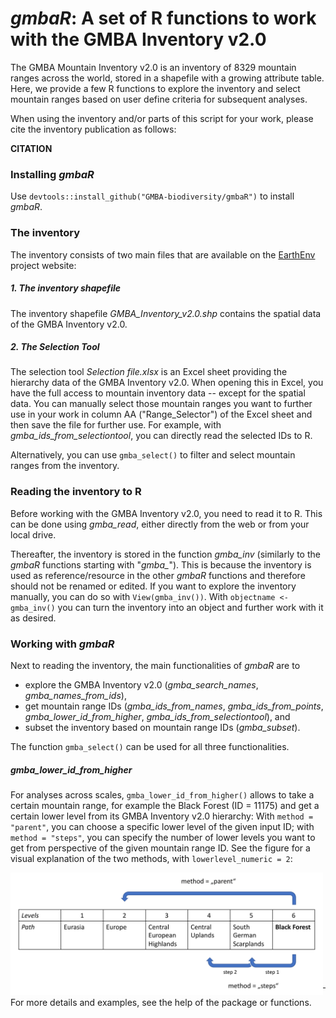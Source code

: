 # *gmbaR*: A set of R functions to work with the GMBA Inventory v2.0

The GMBA Mountain Inventory v2.0 is an inventory of 8329 mountain ranges across the world, stored in a shapefile with a growing attribute table. Here, we provide a few R functions to explore the inventory and select mountain ranges based on user define criteria for subsequent analyses. 

When using the inventory and/or parts of this script for your work, please cite the inventory publication as follows:

**CITATION**

### Installing *gmbaR*
Use `devtools::install_github("GMBA-biodiversity/gmbaR")` to install *gmbaR*.

### The inventory
The inventory consists of two main files that are available on the [EarthEnv](https://www.earthenv.org/) project website:

##### 1. The inventory shapefile
The inventory shapefile *GMBA_Inventory_v2.0.shp* contains the spatial data of the GMBA Inventory v2.0.

##### 2. The Selection Tool
The selection tool *Selection file.xlsx* is an Excel sheet providing the hierarchy data of the GMBA Inventory v2.0. When opening this in Excel, you have the full access to mountain inventory data -- except for the spatial data. You can manually select those mountain ranges you want to further use in your work in column AA ("Range_Selector") of the Excel sheet and then save the file for further use. For example, with *gmba_ids_from_selectiontool*, you can directly read the selected IDs to R.

Alternatively, you can use `gmba_select()` to filter and select mountain ranges from the inventory.

### Reading the inventory to R
Before working with the GMBA Inventory v2.0, you need to read it to R. This can be done using *gmba_read*, either directly from the web or from your local drive.

Thereafter, the inventory is stored in the function *gmba_inv* (similarly to the *gmbaR* functions starting with "*gmba_*"). This is because the inventory is used as reference/resource in the other *gmbaR* functions and therefore should not be renamed or edited. If you want to explore the inventory manually, you can do so with `View(gmba_inv())`. With `objectname <- gmba_inv()` you can turn the inventory into an object and further work with it as desired.

### Working with *gmbaR*

Next to reading the inventory, the main functionalities of *gmbaR* are to 

* explore the GMBA Inventory v2.0 (*gmba_search_names*, *gmba_names_from_ids*), 
* get mountain range IDs (*gmba_ids_from_names*, *gmba_ids_from_points*, *gmba_lower_id_from_higher*, *gmba_ids_from_selectiontool*), and 
* subset the inventory based on mountain range IDs (*gmba_subset*).

The function `gmba_select()` can be used for all three functionalities.

##### gmba_lower_id_from_higher
For analyses across scales, `gmba_lower_id_from_higher()` allows to take a certain mountain range, for example the Black Forest (ID = 11175) and get a certain lower level from its GMBA Inventory v2.0 hierarchy: With `method = "parent"`, you can choose a specific lower level of the given input ID; with `method = "steps"`, you can specify the number of lower levels you want to get from perspective of the given mountain range ID. See the figure for a visual explanation of the two methods, with `lowerlevel_numeric = 2`:

<img src="man/figures/gmba_lower_id_from_higher_method.png" width="500" align="left"/>
<br/>
<br/>
<br/>
<br/>
<br/>
<br/>
<br/>
<br/>
<br/>
<br/>

***

For more details and examples, see the help of the package or functions.
